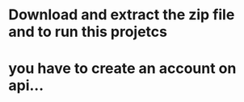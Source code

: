 # Download and extract the zip file and to run this projetcs
# you have to create an account on api... 